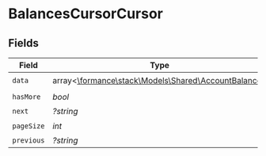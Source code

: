 # BalancesCursorCursor


## Fields

| Field                                                                                        | Type                                                                                         | Required                                                                                     | Description                                                                                  | Example                                                                                      |
| -------------------------------------------------------------------------------------------- | -------------------------------------------------------------------------------------------- | -------------------------------------------------------------------------------------------- | -------------------------------------------------------------------------------------------- | -------------------------------------------------------------------------------------------- |
| `data`                                                                                       | array<[\formance\stack\Models\Shared\AccountBalance](../../Models/Shared/AccountBalance.md)> | :heavy_check_mark:                                                                           | N/A                                                                                          |                                                                                              |
| `hasMore`                                                                                    | *bool*                                                                                       | :heavy_check_mark:                                                                           | N/A                                                                                          | false                                                                                        |
| `next`                                                                                       | *?string*                                                                                    | :heavy_minus_sign:                                                                           | N/A                                                                                          |                                                                                              |
| `pageSize`                                                                                   | *int*                                                                                        | :heavy_check_mark:                                                                           | N/A                                                                                          | 15                                                                                           |
| `previous`                                                                                   | *?string*                                                                                    | :heavy_minus_sign:                                                                           | N/A                                                                                          | YXVsdCBhbmQgYSBtYXhpbXVtIG1heF9yZXN1bHRzLol=                                                 |